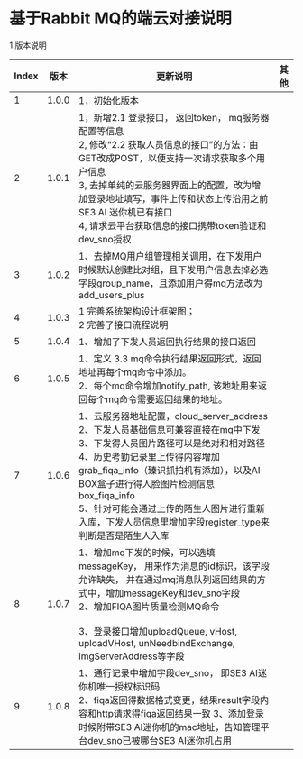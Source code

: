 # 基于Rabbit MQ的端云对接说明

1.版本说明

| **Index** | **版本** | **更新说明**                                                 | **其他** |
| --------- | -------- | ------------------------------------------------------------ | -------- |
| 1         | 1.0.0    | 1，初始化版本                                                |          |
| 2         | 1.0.1    | 1，新增2.1 登录接口， 返回token， mq服务器配置等信息<br />2, 修改“2.2 获取人员信息的接口”的方法：由GET改成POST，以便支持一次请求获取多个用户信息<br />3, 去掉单纯的云服务器界面上的配置，改为增加登录地址填写，事件上传和状态上传沿用之前SE3 AI 迷你机已有接口<br />4, 请求云平台获取信息的接口携带token验证和dev_sno授权 |          |
| 3         | 1.0.2    | 1、去掉MQ用户组管理相关调用，在下发用户时候默认创建比对组，且下发用户信息去掉必选字段group_name，且添加用户得mq方法改为add_users_plus |          |
| 4         | 1.0.3    | 1 完善系统架构设计框架图；<br />2 完善了接口流程说明         |          |
| 5         | 1.0.4    | 1、增加了下发人员返回执行结果的接口返回                      |          |
| 6         | 1.0.5    | 1、定义 3.3 mq命令执行结果返回形式，返回地址再每个mq命令中添加。<br />2、每个mq命令增加notify_path, 该地址用来返回每个mq命令需要返回结果的地址。 |          |
| 7         | 1.0.6    | 1、云服务器地址配置，cloud_server_address <br />2、下发人员基础信息可兼容直接在mq中下发 <br />3、下发得人员图片路径可以是绝对和相对路径 <br />4、历史考勤记录里上传得内容增加grab_fiqa_info（臻识抓拍机有添加），以及AI BOX盒子进行得人脸图片检测信息box_fiqa_info <br />5、针对可能会通过上传的陌生人图片进行重新入库，下发人员信息里增加字段register_type来判断是否是陌生人入库 |          |
| 8         | 1.0.7    | 1、增加mq下发的时候，可以选填messageKey， 用来作为消息的id标识，该字段允许缺失， 并在通过mq消息队列返回结果的方式中，增加messageKey和dev_sno字段 <br />2、增加FIQA图片质量检测MQ命令 <br /><br />3、登录接口增加uploadQueue, vHost, uploadVHost, unNeedbindExchange, imgServerAddress等字段 |          |
| 9         | 1.0.8    | 1、通行记录中增加字段dev_sno， 即SE3 AI迷你机唯一授权标识码 <br />2、fiqa返回得数据格式变更，结果result字段内容和http请求得fiqa返回结果一致 3、添加登录时候附带SE3 AI迷你机的mac地址，告知管理平台dev_sno已被哪台SE3 AI迷你机占用 |          |
